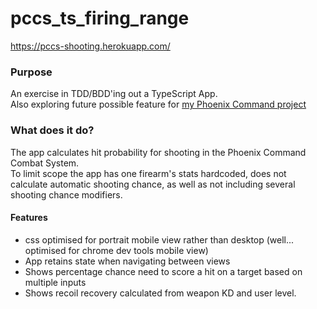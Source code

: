 # pccs_ts_firing_range
https://pccs-shooting.herokuapp.com/

### Purpose
An exercise in TDD/BDD'ing out a TypeScript App.<br>
Also exploring future possible feature for [my Phoenix Command project](https://github.com/mp40/PCCS-Helper)

### What does it do?
The app calculates hit probability for shooting in the Phoenix Command Combat System.<br>
To limit scope the app has one firearm's stats hardcoded, does not calculate automatic shooting chance, as well as not including several shooting chance modifiers.

#### Features
* css optimised for portrait mobile view rather than desktop (well... optimised for chrome dev tools mobile view)
* App retains state when navigating between views
* Shows percentage chance need to score a hit on a target based on multiple inputs
* Shows recoil recovery calculated from weapon KD and user level.
